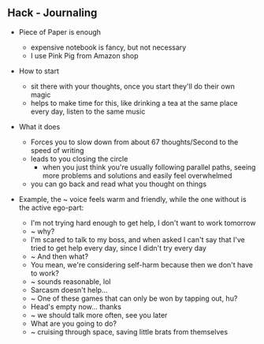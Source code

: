 ## Hack - Journaling

* Piece of Paper is enough
  * expensive notebook is fancy, but not necessary
  * I use Pink Pig from Amazon shop

* How to start
  * sit there with your thoughts, once you start they'll do their own magic
  * helps to make time for this, like drinking a tea at the same place every day, listen to the same music
 
* What it does
  * Forces you to slow down from about 67 thoughts/Second to the speed of writing
  * leads to you closing the circle
    * when you just think you're usually following parallel paths, seeing more problems and solutions and easily feel overwhelmed
  * you can go back and read what you thought on things

* Example, the ~ voice feels warm and friendly, while the one without is the active ego-part:
  * I'm not trying hard enough to get help, I don't want to work tomorrow
  * ~ why?
  * I'm scared to talk to my boss, and when asked I can't say that I've tried to get help every day, since I didn't try every day
  * ~ And then what?
  * You mean, we're considering self-harm because then we don't have to work?
  * ~ sounds reasonable, lol
  * Sarcasm doesn't help...
  * ~ One of these games that can only be won by tapping out, hu?
  * Head's empty now... thanks
  * ~ we should talk more often, see you later
  * What are you going to do?
  * ~ cruising through space, saving little brats from themselves
